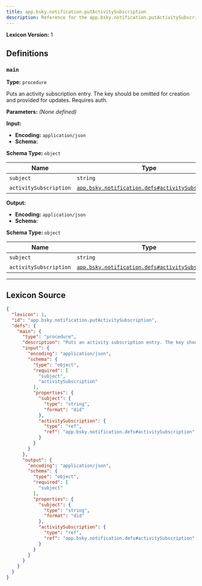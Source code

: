 ```yaml
---
title: app.bsky.notification.putActivitySubscription
description: Reference for the app.bsky.notification.putActivitySubscription lexicon
---
```

**Lexicon Version:** 1

## Definitions

<a name="main"></a>
### `main`

**Type:** `procedure`

Puts an activity subscription entry. The key should be omitted for creation and provided for updates. Requires auth.

**Parameters:** _(None defined)_

**Input:**

- **Encoding:** `application/json`
- **Schema:**

**Schema Type:** `object`

| Name | Type | Req'd  | Description | Constraints |
|------|------|----------|-------------|-------------|
| `subject` | `string` | ✅  |  | Format: `did` |
| `activitySubscription` | [`app.bsky.notification.defs#activitySubscription`](/lexicons/app/bsky/notification/defs#activitySubscription) | ✅  |  |  |
**Output:**

- **Encoding:** `application/json`
- **Schema:**

**Schema Type:** `object`

| Name | Type | Req'd  | Description | Constraints |
|------|------|----------|-------------|-------------|
| `subject` | `string` | ✅  |  | Format: `did` |
| `activitySubscription` | [`app.bsky.notification.defs#activitySubscription`](/lexicons/app/bsky/notification/defs#activitySubscription) | ❌  |  |  |

---

## Lexicon Source
```json
{
  "lexicon": 1,
  "id": "app.bsky.notification.putActivitySubscription",
  "defs": {
    "main": {
      "type": "procedure",
      "description": "Puts an activity subscription entry. The key should be omitted for creation and provided for updates. Requires auth.",
      "input": {
        "encoding": "application/json",
        "schema": {
          "type": "object",
          "required": [
            "subject",
            "activitySubscription"
          ],
          "properties": {
            "subject": {
              "type": "string",
              "format": "did"
            },
            "activitySubscription": {
              "type": "ref",
              "ref": "app.bsky.notification.defs#activitySubscription"
            }
          }
        }
      },
      "output": {
        "encoding": "application/json",
        "schema": {
          "type": "object",
          "required": [
            "subject"
          ],
          "properties": {
            "subject": {
              "type": "string",
              "format": "did"
            },
            "activitySubscription": {
              "type": "ref",
              "ref": "app.bsky.notification.defs#activitySubscription"
            }
          }
        }
      }
    }
  }
}
```
